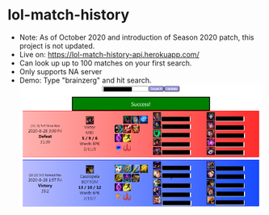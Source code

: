 # lol-match-history
- Note: As of October 2020 and introduction of Season 2020 patch, this project is not updated.
- Live on: https://lol-match-history-api.herokuapp.com/
- Can look up up to 100 matches on your first search.
- Only supports NA server
- Demo: Type "brainzerg" and hit search.
![Demo](https://github.com/danwsc09/lol-match-history/blob/master/assets/demo.png)
